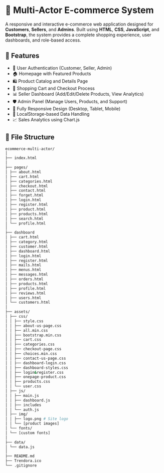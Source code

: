 # 🛒 Multi-Actor E-commerce System

A responsive and interactive e-commerce web application designed for **Customers**, **Sellers**, and **Admins**. Built using **HTML**, **CSS**, **JavaScript**, and **Bootstrap**, the system provides a complete shopping experience, user dashboards, and role-based access.

## 🚀 Features

- 👤 User Authentication (Customer, Seller, Admin)
- 🏠 Homepage with Featured Products
- 🛍️ Product Catalog and Details Page
- 🛒 Shopping Cart and Checkout Process
- 📊 Seller Dashboard (Add/Edit/Delete Products, View Analytics)
- 🛡️ Admin Panel (Manage Users, Products, and Support)
- 📱 Fully Responsive Design (Desktop, Tablet, Mobile)
- 💾 LocalStorage-based Data Handling
- 📈 Sales Analytics using Chart.js

## 📁 File Structure

```bash
ecommerce-multi-actor/
│
├── index.html
│
├── pages/
│ ├── about.html 
│ ├── cart.html
│ ├── categories.html 
│ ├── checkout.html 
│ ├── contact.html 
│ ├── forget.html 
│ ├── login.html
│ ├── register.html 
│ ├── product.html 
│ ├── products.html 
│ ├── search.html 
│ └── profile.html 
│
├── dashboard
│ ├── cart.html 
│ ├── category.html 
│ ├── customer.html 
│ ├── dashboard.html 
│ ├── login.html 
│ ├── register.html 
│ ├── mails.html 
│ ├── menus.html 
│ ├── messages.html 
│ ├── orders.html 
│ ├── products.html 
│ ├── profile.html 
│ ├── reviews.html 
│ ├── users.html 
│ └── customers.html 
│
├── assets/
│ ├── css/
│ │ ├── style.css
│ │ ├── about-us-page.css
│ │ ├── all.min.css
│ │ ├── bootstrap.min.css
│ │ ├── cart.css
│ │ ├── categories.css
│ │ ├── checkout-page.css
│ │ ├── choices.min.css
│ │ ├── contact-us-page.css
│ │ ├── dashboard-login.css
│ │ ├── dashboard-styles.css
│ │ ├── login&register.css
│ │ ├── onepage-product.css
│ │ ├── products.css
│ │ └── user.css
│ ├── js/
│ │ ├── main.js 
│ │ ├── dashboard.js
│ │ ├── includes
│ │ └── auth.js 
│ ├── img/
│ │ ├── logo.png # Site logo
│ │ └── [product images] 
│ └── fonts/
│ └── [custom fonts] 
│
├── data/
│ └── data.js 
│
├── README.md 
├── Trendora.ico 
└── .gitignore 

